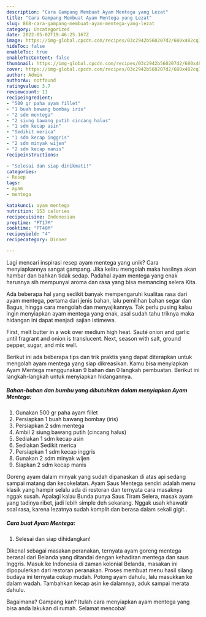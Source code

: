 ```yaml
---
description: "Cara Gampang Membuat Ayam Mentega yang Lezat"
title: "Cara Gampang Membuat Ayam Mentega yang Lezat"
slug: 868-cara-gampang-membuat-ayam-mentega-yang-lezat
category: Uncategorized
date: 2022-05-02T19:46:25.167Z
image: https://img-global.cpcdn.com/recipes/03c2942b560207d2/680x482cq70/ayam-mentega-foto-resep-utama.jpg
hideToc: false
enableToc: true
enableTocContent: false
thumbnail: https://img-global.cpcdn.com/recipes/03c2942b560207d2/680x482cq70/ayam-mentega-foto-resep-utama.jpg
cover: https://img-global.cpcdn.com/recipes/03c2942b560207d2/680x482cq70/ayam-mentega-foto-resep-utama.jpg
author: Admin
authorAv: notfound
ratingvalue: 3.7
reviewcount: 11
recipeingredient:
- "500 gr paha ayam fillet"
- "1 buah bawang bombay iris"
- "2 sdm mentega"
- "2 siung bawang putih cincang halus"
- "1 sdm kecap asin"
- "Sedikit merica"
- "1 sdm kecap inggris"
- "2 sdm minyak wijen"
- "2 sdm kecap manis"
recipeinstructions:

- "Selesai dan siap dinikmati!"
categories:
- Resep
tags:
- ayam
- mentega

katakunci: ayam mentega 
nutrition: 153 calories
recipecuisine: Indonesian
preptime: "PT17M"
cooktime: "PT40M"
recipeyield: "4"
recipecategory: Dinner

---
```





Lagi mencari inspirasi resep ayam mentega yang unik? Cara menyiapkannya sangat gampang. Jika keliru mengolah maka hasilnya akan hambar dan bahkan tidak sedap. Padahal ayam mentega yang enak harusnya sih mempunyai aroma dan rasa yang bisa memancing selera Kita.





Ada beberapa hal yang sedikit banyak mempengaruhi kualitas rasa dari ayam mentega, pertama dari jenis bahan, lalu pemilihan bahan segar dan Bagus, hingga cara mengolah dan menyajikannya. Tak perlu pusing kalau ingin menyiapkan ayam mentega yang enak,      asal sudah tahu triknya maka hidangan ini dapat menjadi sajian istimewa.














First, melt butter in a wok over medium high heat. Sauté onion and garlic until fragrant and onion is translucent. Next, season with salt, ground pepper, sugar, and mix well.






Berikut ini ada beberapa tips dan trik praktis yang dapat diterapkan untuk mengolah ayam mentega yang siap dikreasikan. Kamu bisa menyiapkan Ayam Mentega menggunakan 9 bahan dan 0 langkah pembuatan. Berikut ini langkah-langkah untuk menyiapkan hidangannya.

<!--inarticleads1-->

##### Bahan-bahan dan bumbu yang dibutuhkan dalam menyiapkan Ayam Mentega:

1. Gunakan 500 gr paha ayam fillet
1. Persiapkan 1 buah bawang bombay (iris)
1. Persiapkan 2 sdm mentega
1. Ambil 2 siung bawang putih (cincang halus)
1. Sediakan 1 sdm kecap asin
1. Sediakan Sedikit merica
1. Persiapkan 1 sdm kecap inggris
1. Gunakan 2 sdm minyak wijen
1. Siapkan 2 sdm kecap manis


Goreng ayam dalam minyak yang sudah dipanaskan di atas api sedang sampai matang dan kecokelatan. Ayam Saus Mentega sendiri adalah menu klasik yang hampir selalu ada di restoran dan ternyata cara masaknya nggak susah. Apalagi kalau Bunda punya Saus Tiram Selera, masak ayam yang tadinya ribet, jadi lebih simple deh sekarang. Nggak usah khawatir soal rasa, karena lezatnya sudah komplit dan berasa dalam sekali gigit.. 

<!--inarticleads2-->

##### Cara buat Ayam Mentega:


1. Selesai dan siap dihidangkan!

Dikenal sebagai masakan peranakan, ternyata ayam goreng mentega berasal dari Belanda yang ditandai dengan kehadiran mentega dan saus Inggris. Masuk ke Indonesia di zaman kolonial Belanda, masakan ini dipopulerkan dari restoran peranakan. Proses membuat menu hasil silang budaya ini ternyata cukup mudah. Potong ayam dahulu, lalu masukkan ke dalam wadah. Tambahkan kecap asin ke dalamnya, aduk sampai merata dahulu. 

Bagaimana? Gampang kan? Itulah cara menyiapkan ayam mentega yang bisa anda lakukan di rumah. Selamat mencoba!
